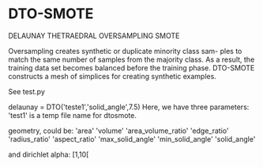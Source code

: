 # DTO-SMOTE
DELAUNAY THETRAEDRAL OVERSAMPLING SMOTE

Oversampling creates synthetic or duplicate minority class sam-
ples to match the same number of samples from the majority class.
As a result, the training data set becomes balanced before the training
phase. DTO-SMOTE constructs a mesh of simplices
for creating synthetic examples.

See test.py 


delaunay = DTO('teste1','solid_angle',7.5)
Here, we have three parameters:
'test1' is a temp file name for dtosmote.

geometry, could be: 
'area'
'volume'
'area_volume_ratio'
'edge_ratio'
'radius_ratio'
'aspect_ratio'
'max_solid_angle'
'min_solid_angle'
'solid_angle'

and dirichlet alpha: [1,10[
